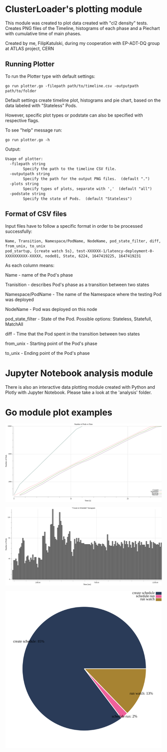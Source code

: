 # ClusterLoader's plotting module

This module was created to plot data created with "cl2 density" tests. Creates PNG files of the Timeline, histograms of each phase and a Piechart with cumulative time of main phases.

Created by me, FilipKatulski, during my cooperation with EP-ADT-DQ group at ATLAS project, CERN 

## Running Plotter 

To run the Plotter type with default settings:

```
go run plotter.go -filepath path/to/timeline.csv -outputpath path/to/folder 
```

Default settings create timeline plot, histograms and pie chart, based on the data labeled with "Stateless" Pods.

However, specific plot types or podstate can also be specified with respective flags. 

To see "help" message run: 
```
go run plotter.go -h 
```
Output:
```
Usage of plotter:
  -filepath string
    	Specify the path to the timeline CSV file. 
  -outputpath string
    	Specify the path for the output PNG files.  (default ".")
  -plots string
    	Specify types of plots, separate with ','  (default "all")
  -podstate string
    	Specify the state of Pods.  (default "Stateless")
```

## Format of CSV files

Input files have to follow a specific format in order to be processed successfully: 

```
Name, Transition, Namespace/PodName, NodeName, pod_state_filter, diff, from_unix, to_unix
pod_startup, {create watch 5s}, test-XXXXXX-1/latency-deployment-0-XXXXXXXXXX-XXXXX, node01, State, 6224, 1647419225, 1647419231
```

As each column means:

Name - name of the Pod's phase

Tranisition - describes Pod's phase as a transition between two states

Namespace/PodName - The name of the Namespace where the testing Pod was deployed

NodeName - Pod was deployed on this node

pod_state_filter - State of the Pod. Possible options: Stateless, Statefull, MatchAll

diff - Time that the Pod spent in the transition between two states

from_unix - Starting point of the Pod's phase

to_unix - Ending point of the Pod's phase 


# Jupyter Notebook analysis module

There is also an interactive data plotting module created with Python and Plotly with Jupyter Notebook. Please take a look at the 'analysis' folder.


# Go module plot examples

![Timeline plot](/example-plots/timeline.png "Timeline plot")

![Create to Schedule histogram](/example-plots/createtoschedule-hist.png "Create to Schedule histogram")

![Pie Chart](/example-plots/piechart.png "Pie Chart")
